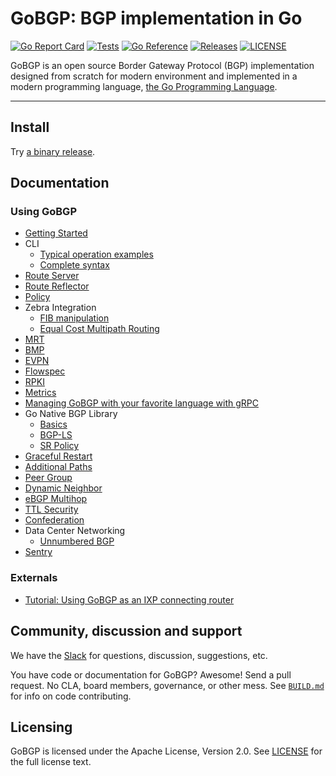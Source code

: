 # GoBGP: BGP implementation in Go

[![Go Report Card](https://goreportcard.com/badge/github.com/osrg/gobgp)](https://goreportcard.com/report/github.com/osrg/gobgp)
[![Tests](https://github.com/osrg/gobgp/actions/workflows/ci.yml/badge.svg)](https://github.com/osrg/gobgp/actions/workflows/ci.yml)
[![Go Reference](https://pkg.go.dev/badge/github.com/osrg/gobgp/v3.svg)](https://pkg.go.dev/github.com/osrg/gobgp/v3)
[![Releases](https://img.shields.io/github/release/osrg/gobgp/all.svg?style=flat-square)](https://github.com/osrg/gobgp/releases)
[![LICENSE](https://img.shields.io/github/license/osrg/gobgp.svg?style=flat-square)](https://github.com/osrg/gobgp/blob/master/LICENSE)

GoBGP is an open source Border Gateway Protocol (BGP) implementation designed from scratch for
modern environment and implemented in a modern programming language,
[the Go Programming Language](http://golang.org/).

----

## Install

Try [a binary release](https://github.com/osrg/gobgp/releases/latest).

## Documentation

### Using GoBGP

- [Getting Started](docs/sources/getting-started.md)
- CLI
  - [Typical operation examples](docs/sources/cli-operations.md)
  - [Complete syntax](docs/sources/cli-command-syntax.md)
- [Route Server](docs/sources/route-server.md)
- [Route Reflector](docs/sources/route-reflector.md)
- [Policy](docs/sources/policy.md)
- Zebra Integration
  - [FIB manipulation](docs/sources/zebra.md)
  - [Equal Cost Multipath Routing](docs/sources/zebra-multipath.md)
- [MRT](docs/sources/mrt.md)
- [BMP](docs/sources/bmp.md)
- [EVPN](docs/sources/evpn.md)
- [Flowspec](docs/sources/flowspec.md)
- [RPKI](docs/sources/rpki.md)
- [Metrics](docs/sources/metrics.md)
- [Managing GoBGP with your favorite language with gRPC](docs/sources/grpc-client.md)
- Go Native BGP Library
  - [Basics](docs/sources/lib.md)
  - [BGP-LS](docs/sources/bgp-ls.md)
  - [SR Policy](docs/sources/lib-srpolicy.md)
- [Graceful Restart](docs/sources/graceful-restart.md)
- [Additional Paths](docs/sources/add-paths.md)
- [Peer Group](docs/sources/peer-group.md)
- [Dynamic Neighbor](docs/sources/dynamic-neighbor.md)
- [eBGP Multihop](docs/sources/ebgp-multihop.md)
- [TTL Security](docs/sources/ttl-security.md)
- [Confederation](docs/sources/bgp-confederation.md)
- Data Center Networking
  - [Unnumbered BGP](docs/sources/unnumbered-bgp.md)
- [Sentry](docs/sources/sentry.md)

### Externals

- [Tutorial: Using GoBGP as an IXP connecting router](http://www.slideshare.net/shusugimoto1986/tutorial-using-gobgp-as-an-ixp-connecting-router)

## Community, discussion and support

We have the [Slack](https://join.slack.com/t/gobgp/shared_invite/zt-g9il5j8i-3gZwnXArK0O9Mnn4Yu~IrQ) for questions, discussion, suggestions, etc.

You have code or documentation for GoBGP? Awesome! Send a pull
request. No CLA, board members, governance, or other mess. See [`BUILD.md`](BUILD.md) for info on
code contributing.

## Licensing

GoBGP is licensed under the Apache License, Version 2.0. See
[LICENSE](https://github.com/osrg/gobgp/blob/master/LICENSE) for the full
license text.
